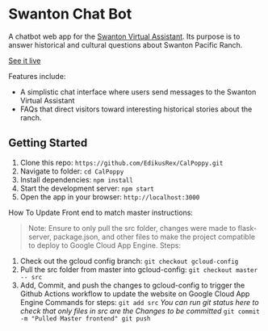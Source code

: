 # Swanton Chat Bot

A chatbot web app for the [Swanton Virtual Assistant](https://github.com/calpoly-csai/swanton). Its purpose is to answer historical and cultural questions about Swanton Pacific Ranch.

[See it live](https://swantonpoppy.org)

Features include:

- A simplistic chat interface where users send messages to the Swanton Virtual Assistant
- FAQs that direct visitors toward interesting historical stories about the ranch.

## Getting Started

1. Clone this repo: `https://github.com/EdikusRex/CalPoppy.git`
2. Navigate to folder: `cd CalPoppy`
3. Install dependencies: `npm install`
4. Start the development server: `npm start`
5. Open the app in your browser: `http://localhost:3000`



How To Update Front end to match master instructions: 
> Note: Ensure to only pull the src folder, changes were made to flask-server, package.json, and other files to make the project compatible to deploy to Google Cloud App Engine.
Steps:
1. Check out the gcloud config branch: `git checkout gcloud-config`
2. Pull the src folder from master into gcloud-config: `git checkout master -- src`
3. Add, Commit, and push the changes to gcloud-config to trigger the Github Actions workflow to update the website on Google Cloud App Engine
Commands for steps:
`git add src`
*You can run git status here to check that only files in src are the Changes to be committed*
`git commit -m "Pulled Master frontend"
git push`